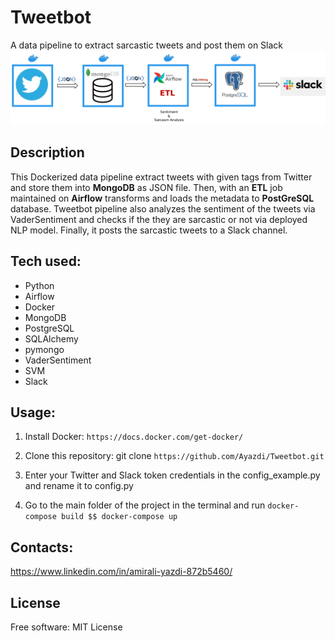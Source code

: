# Tweetbot
A data pipeline to extract sarcastic tweets and post them on Slack
![data pipeline](./pipeline.png)
## Description
This Dockerized data pipeline extract tweets with given tags from Twitter and store them into **MongoDB** as JSON file. Then, with an **ETL** job maintained on **Airflow** transforms and loads the metadata to **PostGreSQL** database. Tweetbot pipeline also analyzes the sentiment of the tweets via VaderSentiment and checks if the they are sarcastic or not via deployed NLP model. Finally, it posts the sarcastic tweets to a Slack channel.

## Tech used:
- Python
- Airflow
- Docker
- MongoDB
- PostgreSQL
- SQLAlchemy
- pymongo
- VaderSentiment
- SVM
- Slack

## Usage:
1. Install Docker:
`https://docs.docker.com/get-docker/ `



2. Clone this repository: git clone
`https://github.com/Ayazdi/Tweetbot.git`

3. Enter your Twitter and Slack token credentials in the config_example.py and rename it to config.py

4. Go to the main folder of the project in the terminal and run
`docker-compose build $$ docker-compose up`

## Contacts:
https://www.linkedin.com/in/amirali-yazdi-872b5460/

## License
Free software: MIT License
